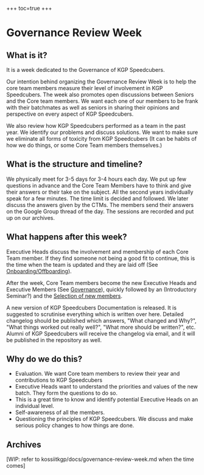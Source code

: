 +++
toc=true
+++

# Governance Review Week

## What is it?

It is a week dedicated to the Governance of KGP Speedcubers.

Our intention behind organizing the Governance Review Week is to help the core team members measure their level of involvement in KGP Speedcubers. The week also promotes open discussions between Seniors and the Core team members. We want each one of our members to be frank with their batchmates as well as seniors in sharing their opinions and perspective on every aspect of KGP Speedcubers.

We also review how KGP Speedcubers performed as a team in the past year. We identify our problems and discuss solutions. We want to make sure we eliminate all forms of toxicity from KGP Speedcubers (It can be habits of how we do things, or some Core Team members themselves.)

## What is the structure and timeline?

We physically meet for 3-5 days for 3-4 hours each day. We put up few questions in advance and the Core Team Members have to think and give their answers or their take on the subject. All the second years individually speak for a few minutes. The time limit is decided and followed. We later discuss the answers given by the CTMs. The members send their answers on the Google Group thread of the day. The sessions are recorded and put up on our archives.

## What happens after this week?

Executive Heads discuss the involvement and membership of each Core Team member. If they find someone not being a good fit to continue, this is the time when the team is updated and they are laid off (See [Onboarding/Offboarding](/community/onboarding-offboarding.md)).

After the week, Core Team members become the new Executive Heads and Executive Members (See [Governance](/community/governance.md)), quickly followed by an (Introductory Seminar?) and the [Selection of new members](/events/freshers-selection.md).

A new version of KGP Speedcubers Documentation is released. It is suggested to scrutinise everything which is written over here. Detailed changelog should be published which answers, "What changed and Why?", "What things worked out really well?", "What more should be written?", etc. Alumni of KGP Speedcubers will receive the changelog via email, and it will be published in the repository as well.


## Why do we do this?

- Evaluation. We want Core team members to review their year and contributions to KGP Speedcubers
- Executive Heads want to understand the priorities and values of the new batch. They form the questions to do so.
- This is a great time to know and identify potential Executive Heads on an individual level.
- Self-awareness of all the members.
- Questioning the principles of KGP Speedcubers. We discuss and make serious policy changes to how things are done.

## Archives
[WIP: refer to kossiitkgp/docs/governance-review-week.md when the time comes]
